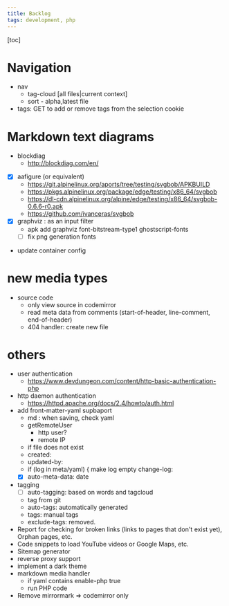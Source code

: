 ```yaml
---
title: Backlog
tags: development, php
---
```


[toc]


# Navigation

- nav
  - tag-cloud [all files|current context]
  - sort - alpha,latest file
- tags: GET to add or remove tags from the selection cookie


# Markdown text diagrams

- blockdiag
  - http://blockdiag.com/en/
- [x] aafigure (or equivalent)
  - https://git.alpinelinux.org/aports/tree/testing/svgbob/APKBUILD
  - https://pkgs.alpinelinux.org/package/edge/testing/x86_64/svgbob
  - https://dl-cdn.alpinelinux.org/alpine/edge/testing/x86_64/svgbob-0.6.6-r0.apk
  - https://github.com/ivanceras/svgbob
- [x] graphviz : as an input filter
  - apk add graphviz font-bitstream-type1 ghostscript-fonts
  - [ ] fix png generation fonts
- update container config


# new media types

- source code
  - only view source in codemirror
  - read meta data from comments (start-of-header, line-comment, end-of-header)
  - 404 handler: create new file

# others

- user authentication
  - https://www.devdungeon.com/content/http-basic-authentication-php
- http daemon authentication
  - https://httpd.apache.org/docs/2.4/howto/auth.html
- add front-matter-yaml supbaport
  - md : when saving, check yaml
  - getRemoteUser
      - http user?
      - remote IP
  - if file does not exist
  - created: <date> <remote-user>
  - updated-by: <remote-user>
  - if (log in meta/yaml) {
    make log empty
    change-log: <date> <remote-user> <log-msg>
  - [x] auto-meta-data: date
- tagging
  - [ ] auto-tagging: based on words and tagcloud
  - tag from git
  - auto-tags: automatically generated
  - tags: manual tags
  - exclude-tags: removed.
- Report for checking for broken links (links to pages that don't exist yet), Orphan pages, etc.
- Code snippets to load YouTube videos or Google Maps, etc.
- Sitemap generator
- reverse proxy support
- implement a dark theme
- markdown media handler
  - if yaml contains enable-php true
  - run PHP code
- Remove mirrormark => codemirror only
